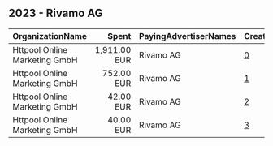 ## 2023 - Rivamo AG 
|OrganizationName|Spent|PayingAdvertiserNames|CreativeUrls|Impressions|Genders|AgeBrackets|CountryCodes|BillingAddresses|CandidateBallotInformation|
|:---|---:|:---|:---|---:|:---|:---|:---|:---|:---|
|Httpool Online Marketing GmbH|1,911.00 EUR|Rivamo AG|[0](https://www.snap.com/political-ads/asset/e52233c5299d4784733ea1b7922a95db29d8aff0c086892ba4af08d5ce0960c7?mediaType=mp4)|587,128||18-35|germany|"Taborstraße 7/8,Vienna,1020,AT"||
|Httpool Online Marketing GmbH|752.00 EUR|Rivamo AG|[1](https://www.snap.com/political-ads/asset/72086f802f9efe619036f8878c69ac8b00ba66336a3ae8e5feda0397d0fabb9b?mediaType=mp4)|174,695||18-35|germany|"Taborstraße 7/8,Vienna,1020,AT"||
|Httpool Online Marketing GmbH|42.00 EUR|Rivamo AG|[2](https://www.snap.com/political-ads/asset/b755be4f10c8549148a8ae2f7e9290725bd7535fceb84faf9f569e1630229c48?mediaType=mp4)|11,198||18-35|germany|"Taborstraße 7/8,Vienna,1020,AT"||
|Httpool Online Marketing GmbH|40.00 EUR|Rivamo AG|[3](https://www.snap.com/political-ads/asset/7d635f2b50bf6d7e8870ec948c48e8c68060a8a3ffbe8f9161812796356be178?mediaType=mp4)|10,634||18-35|germany|"Taborstraße 7/8,Vienna,1020,AT"||
